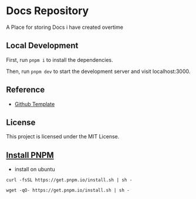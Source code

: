 # Docs Repository
A Place for storing Docs i have created overtime

## Local Development

First, run `pnpm i` to install the dependencies.

Then, run `pnpm dev` to start the development server and visit localhost:3000.

## Reference

- [Github Template](https://github.com/shuding/nextra-docs-template)


## License

This project is licensed under the MIT License.

## [Install PNPM](https://pnpm.io/installation)
- install on ubuntu
```
curl -fsSL https://get.pnpm.io/install.sh | sh -
```
```
wget -qO- https://get.pnpm.io/install.sh | sh -
```
